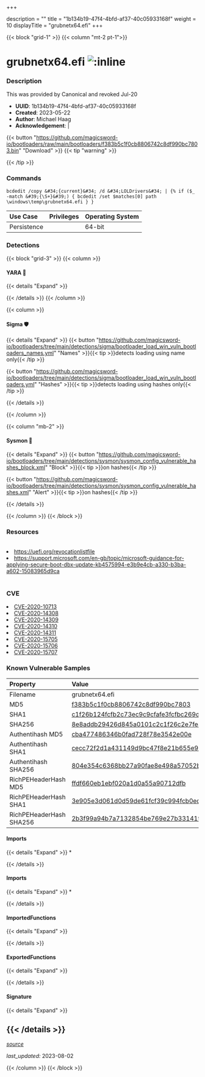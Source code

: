 +++

description = ""
title = "1b134b19-47f4-4bfd-af37-40c05933168f"
weight = 10
displayTitle = "grubnetx64.efi"
+++


{{< block "grid-1" >}}
{{< column "mt-2 pt-1">}}


# grubnetx64.efi ![:inline](/images/twitter_verified.png) 


### Description

This was provided by Canonical and revoked Jul-20
- **UUID**: 1b134b19-47f4-4bfd-af37-40c05933168f
- **Created**: 2023-05-22
- **Author**: Michael Haag
- **Acknowledgement**:  | [](https://twitter.com/)

{{< button "https://github.com/magicsword-io/bootloaders/raw/main/bootloaders/f383b5c1f0cb8806742c8df990bc7803.bin" "Download" >}}
{{< tip "warning" >}}

{{< /tip >}}

### Commands

```
bcdedit /copy &#34;{current}&#34; /d &#34;LOLDrivers&#34; | {% if ($_ -match &#39;{\S+}&#39;) { bcdedit /set $matches[0] path \windows\temp\grubnetx64.efi } }
```


| Use Case | Privileges | Operating System | 
|:---- | ---- | ---- |
| Persistence |  | 64-bit |



### Detections


{{< block "grid-3" >}}
{{< column >}}
#### YARA 🏹
{{< details "Expand" >}}

{{< /details >}}
{{< /column >}}



{{< column >}}

#### Sigma 🛡️
{{< details "Expand" >}}
{{< button "https://github.com/magicsword-io/bootloaders/tree/main/detections/sigma/bootloader_load_win_vuln_bootloaders_names.yml" "Names" >}}{{< tip >}}detects loading using name only{{< /tip >}} 


{{< button "https://github.com/magicsword-io/bootloaders/tree/main/detections/sigma/bootloader_load_win_vuln_bootloaders.yml" "Hashes" >}}{{< tip >}}detects loading using hashes only{{< /tip >}} 

{{< /details >}}

{{< /column >}}


{{< column "mb-2" >}}

#### Sysmon 🔎
{{< details "Expand" >}}
{{< button "https://github.com/magicsword-io/bootloaders/tree/main/detections/sysmon/sysmon_config_vulnerable_hashes_block.xml" "Block" >}}{{< tip >}}on hashes{{< /tip >}} 

{{< button "https://github.com/magicsword-io/bootloaders/tree/main/detections/sysmon/sysmon_config_vulnerable_hashes.xml" "Alert" >}}{{< tip >}}on hashes{{< /tip >}} 

{{< /details >}}

{{< /column >}}
{{< /block >}}


### Resources
<br>
<li><a href="https://uefi.org/revocationlistfile">https://uefi.org/revocationlistfile</a></li>
<li><a href="https://support.microsoft.com/en-gb/topic/microsoft-guidance-for-applying-secure-boot-dbx-update-kb4575994-e3b9e4cb-a330-b3ba-a602-15083965d9ca">https://support.microsoft.com/en-gb/topic/microsoft-guidance-for-applying-secure-boot-dbx-update-kb4575994-e3b9e4cb-a330-b3ba-a602-15083965d9ca</a></li>
<br>

### CVE

<li><a href="https://cve.mitre.org/cgi-bin/cvename.cgi?name=CVE-2020-10713">CVE-2020-10713</a></li>
<li><a href="https://cve.mitre.org/cgi-bin/cvename.cgi?name=CVE-2020-14308">CVE-2020-14308</a></li>
<li><a href="https://cve.mitre.org/cgi-bin/cvename.cgi?name=CVE-2020-14309">CVE-2020-14309</a></li>
<li><a href="https://cve.mitre.org/cgi-bin/cvename.cgi?name=CVE-2020-14310">CVE-2020-14310</a></li>
<li><a href="https://cve.mitre.org/cgi-bin/cvename.cgi?name=CVE-2020-14311">CVE-2020-14311</a></li>
<li><a href="https://cve.mitre.org/cgi-bin/cvename.cgi?name=CVE-2020-15705">CVE-2020-15705</a></li>
<li><a href="https://cve.mitre.org/cgi-bin/cvename.cgi?name=CVE-2020-15706">CVE-2020-15706</a></li>
<li><a href="https://cve.mitre.org/cgi-bin/cvename.cgi?name=CVE-2020-15707">CVE-2020-15707</a></li>

### Known Vulnerable Samples

| Property           | Value |
|:-------------------|:------|
| Filename           | grubnetx64.efi |
| MD5                | [f383b5c1f0cb8806742c8df990bc7803](https://www.virustotal.com/gui/file/f383b5c1f0cb8806742c8df990bc7803) |
| SHA1               | [c1f26b124fcfb2c73ec9c9cfafe3fcfbc269d4e7](https://www.virustotal.com/gui/file/c1f26b124fcfb2c73ec9c9cfafe3fcfbc269d4e7) |
| SHA256             | [8e8addb29426d845a0101c2c1f26c2e7fe8c78128ab04f16cfcb4e06461b0101](https://www.virustotal.com/gui/file/8e8addb29426d845a0101c2c1f26c2e7fe8c78128ab04f16cfcb4e06461b0101) |
| Authentihash MD5   | [cba477486346b0fad728f78e3542e00e](https://www.virustotal.com/gui/search/authentihash%253Acba477486346b0fad728f78e3542e00e) |
| Authentihash SHA1  | [cecc72f2d1a431149d9bc47f8e21b655e980e9f2](https://www.virustotal.com/gui/search/authentihash%253Acecc72f2d1a431149d9bc47f8e21b655e980e9f2) |
| Authentihash SHA256| [804e354c6368bb27a90fae8e498a57052b293418259a019c4f53a2007254490f](https://www.virustotal.com/gui/search/authentihash%253A804e354c6368bb27a90fae8e498a57052b293418259a019c4f53a2007254490f) |
| RichPEHeaderHash MD5   | [ffdf660eb1ebf020a1d0a55a90712dfb](https://www.virustotal.com/gui/search/rich_pe_header_hash%253Affdf660eb1ebf020a1d0a55a90712dfb) |
| RichPEHeaderHash SHA1  | [3e905e3d061d0d59de61fcf39c994fcb0ec1bab3](https://www.virustotal.com/gui/search/rich_pe_header_hash%253A3e905e3d061d0d59de61fcf39c994fcb0ec1bab3) |
| RichPEHeaderHash SHA256| [2b3f99a94b7a7132854be769e27b331419c53989ef42f686d6f5ba09ddefefd6](https://www.virustotal.com/gui/search/rich_pe_header_hash%253A2b3f99a94b7a7132854be769e27b331419c53989ef42f686d6f5ba09ddefefd6) |


#### Imports
{{< details "Expand" >}}
* 

{{< /details >}}
#### Imports
{{< details "Expand" >}}
* 

{{< /details >}}
#### ImportedFunctions
{{< details "Expand" >}}

{{< /details >}}
#### ExportedFunctions
{{< details "Expand" >}}

{{< /details >}}

#### Signature
{{< details "Expand" >}}

{{< /details >}}
-----



[*source*](https://github.com/magicsword-io/bootloaders/tree/main/yaml/1b134b19-47f4-4bfd-af37-40c05933168f.yaml)

*last_updated:* 2023-08-02








{{< /column >}}
{{< /block >}}
